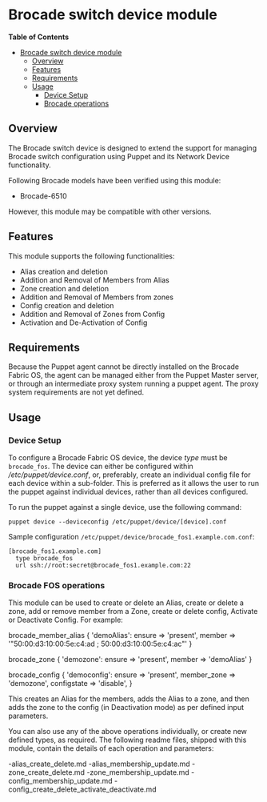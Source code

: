 # Brocade switch device module

**Table of Contents**

- [Brocade switch device module](#Brocade-network-device-module)
	- [Overview](#overview)
	- [Features](#features)
	- [Requirements](#requirements)
	- [Usage](#usage)
		- [Device Setup](#device-setup)
		- [Brocade operations](#Brocade-operations)

## Overview
The Brocade switch device is designed to extend the support for managing Brocade switch configuration using Puppet and its Network Device functionality.

Following Brocade models have been verified using this module:
- Brocade-6510

However, this module may be compatible with other versions.

## Features
This module supports the following functionalities:

 * Alias creation and deletion
 * Addition and Removal of Members from Alias
 * Zone creation and deletion
 * Addition and Removal of Members from zones
 * Config creation and deletion
 * Addition and Removal of Zones from Config
 * Activation and De-Activation of Config
 

## Requirements
Because the Puppet agent cannot be directly installed on the Brocade Fabric OS, the agent can be managed either from the Puppet Master server,
or through an intermediate proxy system running a puppet agent. The proxy system requirements are not yet defined.

## Usage

### Device Setup
To configure a Brocade Fabric OS device, the device *type* must be `brocade_fos`.
The device can either be configured within */etc/puppet/device.conf*, or, preferably, create an individual config file for each device within a sub-folder.
This is preferred as it allows the user to run the puppet against individual devices, rather than all devices configured.

To run the puppet against a single device, use the following command:

    puppet device --deviceconfig /etc/puppet/device/[device].conf

Sample configuration `/etc/puppet/device/brocade_fos1.example.com.conf`:

    [brocade_fos1.example.com]
      type brocade_fos
      url ssh://root:secret@brocade_fos1.example.com:22

### Brocade FOS operations
This module can be used to create or delete an Alias, create or delete a zone, add or remove member from a Zone, create or delete config, Activate or Deactivate Config.
For example: 

   brocade_member_alias { 'demoAlias':
    ensure => 'present',
    member => '"50:00:d3:10:00:5e:c4:ad ; 50:00:d3:10:00:5e:c4:ac"'
  }


  brocade_zone { 'demozone':
    ensure => 'present',
    member => 'demoAlias'
  }

 brocade_config { 'democonfig':
   ensure => 'present',
   member_zone => 'demozone',
   configstate => 'disable',
  }


This creates an Alias for the members, adds the Alias to a zone, and then adds the zone to the config (in Deactivation mode) as per defined input parameters.

You can also use any of the above operations individually, or create new defined types, as required. The following readme files, shipped with this module, contain the 
details of each operation and parameters:

  -alias_create_delete.md 
  -alias_membership_update.md
  -zone_create_delete.md
  -zone_membership_update.md
  -config_membership_update.md
  -config_create_delete_activate_deactivate.md
  
  
